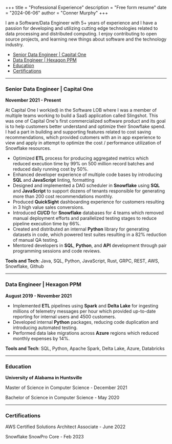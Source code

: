 +++
title = "Professional Experience"
description = "Free form resume"
date = "2024-06-06"
author = "Conner Murphy"
+++

I am a Software/Data Engineer with 5+ years of experience and I have a passion for developing and utilizing cutting edge technologies related to data processing and distributed computing. I enjoy contributing to open source projects, and learning new things about software and the technology industry.

- [Senior Data Engineer | Capital One](#senior-data-engineer--capital-one)
- [Data Engineer | Hexagon PPM](#data-engineer--hexagon-ppm)
- [Education](#education)
- [Certifications](#certifications)

<hr />

### Senior Data Engineer | Capital One

**November 2021 - Present**

At Capital One I work(ed) in the Software LOB where I was a member of multiple teams working to build a SaaS application called Slingshot. This was one of Capital One's first commercialized software product and its goal is to help customers better understand and optimize their Snowflake spend. I had a part in building and supporting features related to cost saving recommendations, which provided cutomers with an in app experience to view and apply in attempt to optimize the cost / performance utilization of Snowflake resources.

- Optimized **ETL** process for producing aggregated metrics which reduced execution time by 99% on 500 million record batches and reduced daily running cost by 50%.
- Enhanced developer experience of multiple code bases by introducing **SQL** and **JavaScript** linting, formatting
- Designed and implemented a DAG scheduler in **Snowflake** using **SQL** and **JavaScript** to support dozens of tenants responsible for generating more than 200 cost recommendations monthly.
- Produced **QuickSight** dashboarding experience for customers resulting in 3 high value sales conversions.
- Introduced **CI/CD** for **Snowflake** databases for 4 teams which removed manual deployment efforts and parallelized testing stages to reduce pipeline execution time by 66%.
- Created and distributed an internal **Python** library for generating datasets in code, which powered test suites resulting in a 82% reduction of manual QA testing.
- Mentored developers in **SQL**, **Python**, and **API** development through pair programming sessions and code reviews.

**Tools and Tech**: Java, SQL, Python, JavaScript, Rust, GRPC, REST, AWS, Snowflake, Github

<hr />

### Data Engineer | Hexagon PPM

**August 2019 - November 2021**

- Implemented **ETL** pipelines using **Spark** and **Delta Lake** for ingesting millions of telemetry messages per hour which provided up-to-date reporting for internal users and 4500 customers.
- Developed internal **Python** packages, reducing code duplication and introducing automated testing.
- Performed data lake migrations across **Azure** regions which reduced monthly expenses by 14%.

**Tools and Tech**: SQL, Python, Apache Spark, Delta Lake, Azure, Databricks

<hr />

### Education

**University of Alabama in Huntsville**

Master of Science in Computer Science - December 2021

Bachelor of Science in Computer Science - May 2020

<hr />

### Certifications

AWS Certified Solutions Architect Associate - June 2022

Snowflake SnowPro Core - Feb 2023
